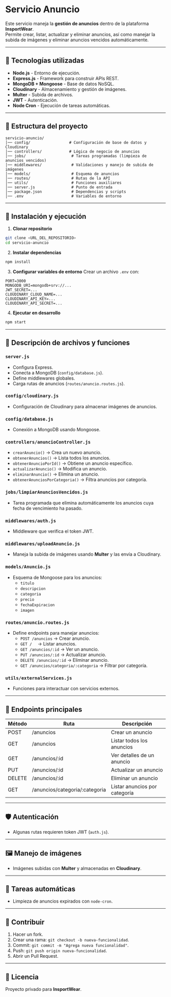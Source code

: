# Servicio Anuncio

Este servicio maneja la **gestión de anuncios** dentro de la plataforma **InsportWear**.  
Permite crear, listar, actualizar y eliminar anuncios, así como manejar la subida de imágenes y eliminar anuncios vencidos automáticamente.

---

## 📌 Tecnologías utilizadas

- **Node.js** - Entorno de ejecución.
- **Express.js** - Framework para construir APIs REST.
- **MongoDB + Mongoose** - Base de datos NoSQL.
- **Cloudinary** - Almacenamiento y gestión de imágenes.
- **Multer** - Subida de archivos.
- **JWT** - Autenticación.
- **Node Cron** - Ejecución de tareas automáticas.

---

## 📂 Estructura del proyecto

```
servicio-anuncio/
│── config/                 # Configuración de base de datos y Cloudinary
│── controllers/            # Lógica de negocio de anuncios
│── jobs/                    # Tareas programadas (limpieza de anuncios vencidos)
│── middlewares/             # Validaciones y manejo de subida de imágenes
│── models/                  # Esquema de anuncios
│── routes/                  # Rutas de la API
│── utils/                   # Funciones auxiliares
│── server.js                # Punto de entrada
│── package.json             # Dependencias y scripts
│── .env                     # Variables de entorno
```

---

## 🚀 Instalación y ejecución

1. **Clonar repositorio**
```bash
git clone <URL_DEL_REPOSITORIO>
cd servicio-anuncio
```

2. **Instalar dependencias**
```bash
npm install
```

3. **Configurar variables de entorno**
Crear un archivo `.env` con:
```
PORT=3000
MONGODB_URI=mongodb+srv://...
JWT_SECRET=...
CLOUDINARY_CLOUD_NAME=...
CLOUDINARY_API_KEY=...
CLOUDINARY_API_SECRET=...
```

4. **Ejecutar en desarrollo**
```bash
npm start
```

---

## 📜 Descripción de archivos y funciones

### `server.js`
- Configura Express.
- Conecta a MongoDB (`config/database.js`).
- Define middlewares globales.
- Carga rutas de anuncios (`routes/anuncio.routes.js`).

### `config/cloudinary.js`
- Configuración de Cloudinary para almacenar imágenes de anuncios.

### `config/database.js`
- Conexión a MongoDB usando Mongoose.

### `controllers/anuncioController.js`
- `crearAnuncio()` → Crea un nuevo anuncio.
- `obtenerAnuncios()` → Lista todos los anuncios.
- `obtenerAnuncioPorId()` → Obtiene un anuncio específico.
- `actualizarAnuncio()` → Modifica un anuncio.
- `eliminarAnuncio()` → Elimina un anuncio.
- `obtenerAnunciosPorCategoria()` → Filtra anuncios por categoría.

### `jobs/limpiarAnunciosVencidos.js`
- Tarea programada que elimina automáticamente los anuncios cuya fecha de vencimiento ha pasado.

### `middlewares/auth.js`
- Middleware que verifica el token JWT.

### `middlewares/uploadAnuncio.js`
- Maneja la subida de imágenes usando **Multer** y las envía a Cloudinary.

### `models/Anuncio.js`
- Esquema de Mongoose para los anuncios:
  - `titulo`
  - `descripcion`
  - `categoria`
  - `precio`
  - `fechaExpiracion`
  - `imagen`

### `routes/anuncio.routes.js`
- Define endpoints para manejar anuncios:
  - `POST /anuncios` → Crear anuncio.
  - `GET /  ` → Listar anuncios.
  - `GET /anuncios/:id` → Ver un anuncio.
  - `PUT /anuncios/:id` → Actualizar anuncio.
  - `DELETE /anuncios/:id` → Eliminar anuncio.
  - `GET /anuncios/categoria/:categoria` → Filtrar por categoría.

### `utils/externalServices.js`
- Funciones para interactuar con servicios externos.

---

## 📡 Endpoints principales

| Método | Ruta | Descripción |
|--------|------|-------------|
| POST   | /anuncios | Crear un anuncio |
| GET    | /anuncios | Listar todos los anuncios |
| GET    | /anuncios/:id | Ver detalles de un anuncio |
| PUT    | /anuncios/:id | Actualizar un anuncio |
| DELETE | /anuncios/:id | Eliminar un anuncio |
| GET    | /anuncios/categoria/:categoria | Listar anuncios por categoría |

---

## 🛡 Autenticación
- Algunas rutas requieren token JWT (`auth.js`).

---

## 🖼 Manejo de imágenes
- Imágenes subidas con **Multer** y almacenadas en **Cloudinary**.

---

## 📆 Tareas automáticas
- Limpieza de anuncios expirados con `node-cron`.

---

## 🤝 Contribuir
1. Hacer un fork.
2. Crear una rama: `git checkout -b nueva-funcionalidad`.
3. Commit: `git commit -m "Agrega nueva funcionalidad"`.
4. Push: `git push origin nueva-funcionalidad`.
5. Abrir un Pull Request.

---

## 📄 Licencia
Proyecto privado para **InsportWear**.
